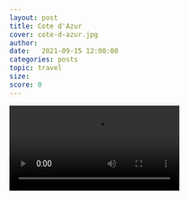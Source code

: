 ```yaml
---
layout: post
title: Cote d'Azur
cover: cote-d-azur.jpg
author: 
date:   2021-09-15 12:00:00
categories: posts
topic: travel
size: 
score: 0
---
```



  <video width = "60%" controls autoplay>
  <source src="/images/cote-d-azur.mp4" type="video/mp4">
Your browser does not support the video tag.
</video>  
